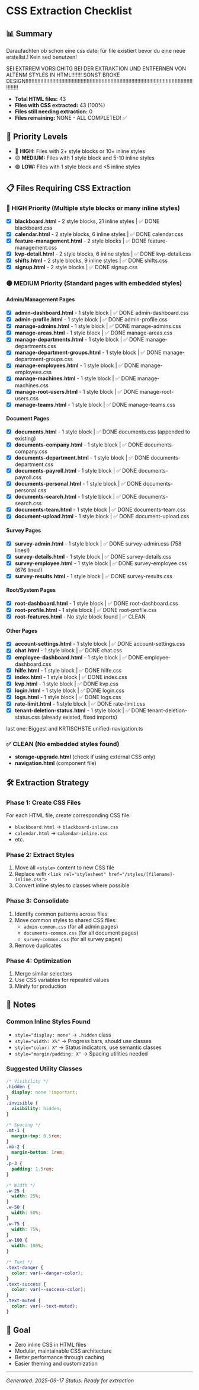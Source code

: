 # CSS Extraction Checklist

## 📊 Summary

Daraufachten ob schon eine css datei für file existiert bevor du eine neue erstellst.!
Kein sed benutzen!

<link rel="stylesheet" href= verwenden und keine @imports
vergiss auhc nciht dass extrahiert css auf html datein nach der extraktion zu entfernen

SEI EXTRREM VORSICHITG BEI DER EXTRAKTION UND ENTFERNEN VON ALTENM STYLES IN HTML!!!!!!! SONST BROKE DESIGN!!!!!!!!!!!!!!!!!!!!!!!!!!!!!!!!!!!!!!!!!!!!!!!!!!!!!!!!!!!!!!!!!!!!!!!!!!!!!!!!!!!!!!!!!!!!!!!!!!!!!!!!!!!!!!!!!!!!!!!!

- **Total HTML files:** 43
- **Files with CSS extracted:** 43 (100%)
- **Files still needing extraction:** 0
- **Files remaining:** NONE - ALL COMPLETED! ✅

## 🎯 Priority Levels

- 🔴 **HIGH:** Files with 2+ style blocks or 10+ inline styles
- 🟡 **MEDIUM:** Files with 1 style block and 5-10 inline styles
- 🟢 **LOW:** Files with 1 style block and <5 inline styles

## 📋 Files Requiring CSS Extraction

### 🔴 HIGH Priority (Multiple style blocks or many inline styles)

- [x] **blackboard.html** - 2 style blocks, 21 inline styles | ✅ DONE blackboard.css
- [x] **calendar.html** - 2 style blocks, 6 inline styles | ✅ DONE calendar.css
- [x] **feature-management.html** - 2 style blocks | ✅ DONE feature-management.css
- [x] **kvp-detail.html** - 2 style blocks, 6 inline styles | ✅ DONE kvp-detail.css
- [x] **shifts.html** - 2 style blocks, 9 inline styles | ✅ DONE shifts.css
- [x] **signup.html** - 2 style blocks | ✅ DONE signup.css

### 🟡 MEDIUM Priority (Standard pages with embedded styles)

#### Admin/Management Pages

- [x] **admin-dashboard.html** - 1 style block | ✅ DONE admin-dashboard.css
- [x] **admin-profile.html** - 1 style block | ✅ DONE admin-profile.css
- [x] **manage-admins.html** - 1 style block | ✅ DONE manage-admins.css
- [x] **manage-areas.html** - 1 style block | ✅ DONE manage-areas.css
- [x] **manage-departments.html** - 1 style block | ✅ DONE manage-departments.css
- [x] **manage-department-groups.html** - 1 style block | ✅ DONE manage-department-groups.css
- [x] **manage-employees.html** - 1 style block | ✅ DONE manage-employees.css
- [x] **manage-machines.html** - 1 style block | ✅ DONE manage-machines.css
- [x] **manage-root-users.html** - 1 style block | ✅ DONE manage-root-users.css
- [x] **manage-teams.html** - 1 style block | ✅ DONE manage-teams.css

#### Document Pages

- [x] **documents.html** - 1 style block | ✅ DONE documents.css (appended to existing)
- [x] **documents-company.html** - 1 style block | ✅ DONE documents-company.css
- [x] **documents-department.html** - 1 style block | ✅ DONE documents-department.css
- [x] **documents-payroll.html** - 1 style block | ✅ DONE documents-payroll.css
- [x] **documents-personal.html** - 1 style block | ✅ DONE documents-personal.css
- [x] **documents-search.html** - 1 style block | ✅ DONE documents-search.css
- [x] **documents-team.html** - 1 style block | ✅ DONE documents-team.css
- [x] **document-upload.html** - 1 style block | ✅ DONE document-upload.css

#### Survey Pages

- [x] **survey-admin.html** - 1 style block | ✅ DONE survey-admin.css (758 lines!)
- [x] **survey-details.html** - 1 style block | ✅ DONE survey-details.css
- [x] **survey-employee.html** - 1 style block | ✅ DONE survey-employee.css (676 lines!)
- [x] **survey-results.html** - 1 style block | ✅ DONE survey-results.css

#### Root/System Pages

- [x] **root-dashboard.html** - 1 style block | ✅ DONE root-dashboard.css
- [x] **root-profile.html** - 1 style block | ✅ DONE root-profile.css
- [x] **root-features.html** - No style block found | ✅ CLEAN

#### Other Pages

- [x] **account-settings.html** - 1 style block | ✅ DONE account-settings.css
- [x] **chat.html** - 1 style block | ✅ DONE chat.css
- [x] **employee-dashboard.html** - 1 style block | ✅ DONE employee-dashboard.css
- [x] **hilfe.html** - 1 style block | ✅ DONE hilfe.css
- [x] **index.html** - 1 style block | ✅ DONE index.css
- [x] **kvp.html** - 1 style block | ✅ DONE kvp.css
- [x] **login.html** - 1 style block | ✅ DONE login.css
- [x] **logs.html** - 1 style block | ✅ DONE logs.css
- [x] **rate-limit.html** - 1 style block | ✅ DONE rate-limit.css
- [x] **tenant-deletion-status.html** - 1 style block | ✅ DONE tenant-deletion-status.css (already existed, fixed imports)

last one: Biggest and KRTISCHSTE unified-navigation.ts

### ✅ CLEAN (No embedded styles found)

- **storage-upgrade.html** (check if using external CSS only)
- **navigation.html** (component file)

## 🛠️ Extraction Strategy

### Phase 1: Create CSS Files

For each HTML file, create corresponding CSS file:

- `blackboard.html` → `blackboard-inline.css`
- `calendar.html` → `calendar-inline.css`
- etc.

### Phase 2: Extract Styles

1. Move all `<style>` content to new CSS file
2. Replace with `<link rel="stylesheet" href="/styles/[filename]-inline.css">`
3. Convert inline styles to classes where possible

### Phase 3: Consolidate

1. Identify common patterns across files
2. Move common styles to shared CSS files:
   - `admin-common.css` (for all admin pages)
   - `documents-common.css` (for all document pages)
   - `survey-common.css` (for all survey pages)
3. Remove duplicates

### Phase 4: Optimization

1. Merge similar selectors
2. Use CSS variables for repeated values
3. Minify for production

## 📝 Notes

### Common Inline Styles Found

- `style="display: none"` → `.hidden` class
- `style="width: X%"` → Progress bars, should use classes
- `style="color: X"` → Status indicators, use semantic classes
- `style="margin/padding: X"` → Spacing utilities needed

### Suggested Utility Classes

```css
/* Visibility */
.hidden {
  display: none !important;
}
.invisible {
  visibility: hidden;
}

/* Spacing */
.mt-1 {
  margin-top: 0.5rem;
}
.mb-2 {
  margin-bottom: 1rem;
}
.p-3 {
  padding: 1.5rem;
}

/* Width */
.w-25 {
  width: 25%;
}
.w-50 {
  width: 50%;
}
.w-75 {
  width: 75%;
}
.w-100 {
  width: 100%;
}

/* Text */
.text-danger {
  color: var(--danger-color);
}
.text-success {
  color: var(--success-color);
}
.text-muted {
  color: var(--text-muted);
}
```

## 🎯 Goal

- Zero inline CSS in HTML files
- Modular, maintainable CSS architecture
- Better performance through caching
- Easier theming and customization

---

_Generated: 2025-09-17_
_Status: Ready for extraction_
